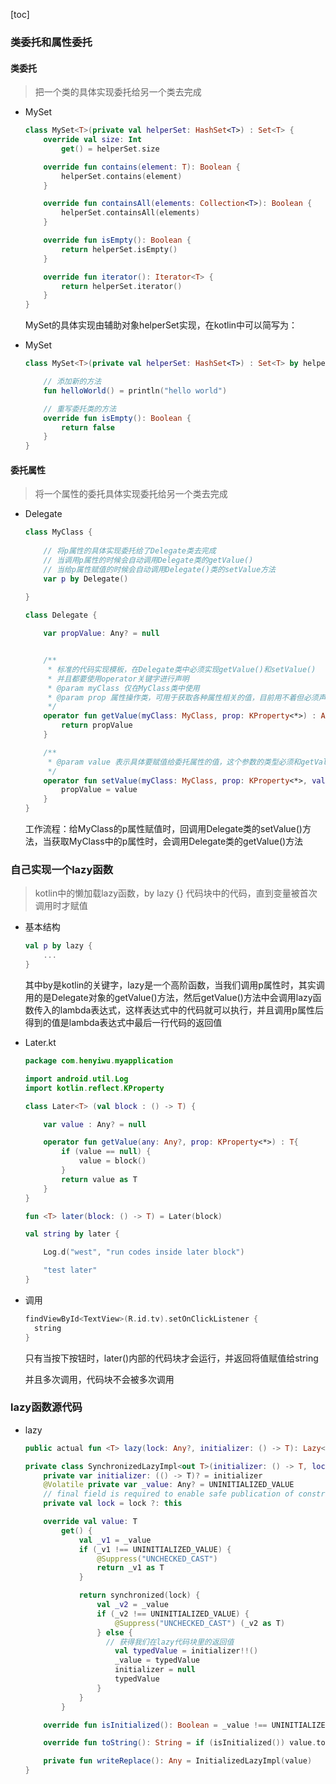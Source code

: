 [toc]

### 类委托和属性委托

#### 类委托

> 把一个类的具体实现委托给另一个类去完成

- MySet

  ```kotlin
  class MySet<T>(private val helperSet: HashSet<T>) : Set<T> {
      override val size: Int
          get() = helperSet.size
  
      override fun contains(element: T): Boolean {
          helperSet.contains(element)
      }
  
      override fun containsAll(elements: Collection<T>): Boolean {
          helperSet.containsAll(elements)
      }
  
      override fun isEmpty(): Boolean {
          return helperSet.isEmpty()
      }
  
      override fun iterator(): Iterator<T> {
          return helperSet.iterator()
      }
  }
  ```

  MySet的具体实现由辅助对象helperSet实现，在kotlin中可以简写为：

- MySet

  ```kotlin
  class MySet<T>(private val helperSet: HashSet<T>) : Set<T> by helperSet {
  
      // 添加新的方法
      fun helloWorld() = println("hello world")
  
      // 重写委托类的方法
      override fun isEmpty(): Boolean {
          return false
      }
  }
  ```

#### 委托属性

> 将一个属性的委托具体实现委托给另一个类去完成

- Delegate

  ```kotlin
  class MyClass {
      
      // 将p属性的具体实现委托给了Delegate类去完成
      // 当调用p属性的时候会自动调用Delegate类的getValue()
      // 当给p属性赋值的时候会自动调用Delegate()类的setValue方法
      var p by Delegate()
      
  }
  
  class Delegate {
  
      var propValue: Any? = null
  
  
      /**
       * 标准的代码实现模板，在Delegate类中必须实现getValue()和setValue()
       * 并且都要使用operator关键字进行声明
       * @param myClass 仅在MyClass类中使用
       * @param prop 属性操作类，可用于获取各种属性相关的值，目前用不着但必须声明，<*>表示不关心或者不知道泛型的具体类型
       */
      operator fun getValue(myClass: MyClass, prop: KProperty<*>) : Any? {
          return propValue
      }
  
      /**
       * @param value 表示具体要赋值给委托属性的值，这个参数的类型必须和getValue()方法返回值的类型一致
       */
      operator fun setValue(myClass: MyClass, prop: KProperty<*>, value: Any?) {
          propValue = value
      }
  }
  ```

  工作流程：给MyClass的p属性赋值时，回调用Delegate类的setValue()方法，当获取MyClass中的p属性时，会调用Delegate类的getValue()方法

### 自己实现一个lazy函数

> kotlin中的懒加载lazy函数，by lazy {} 代码块中的代码，直到变量被首次调用时才赋值

- 基本结构

  ```kotlin
  val p by lazy {
      ...
  }
  ```

  其中by是kotlin的关键字，lazy是一个高阶函数，当我们调用p属性时，其实调用的是Delegate对象的getValue()方法，然后getValue()方法中会调用lazy函数传入的lambda表达式，这样表达式中的代码就可以执行，并且调用p属性后得到的值是lambda表达式中最后一行代码的返回值

- Later.kt

  ```kotlin
  package com.henyiwu.myapplication
  
  import android.util.Log
  import kotlin.reflect.KProperty
  
  class Later<T> (val block : () -> T) {
  
      var value : Any? = null
  
      operator fun getValue(any: Any?, prop: KProperty<*>) : T{
          if (value == null) {
              value = block()
          }
          return value as T
      }
  }
  
  fun <T> later(block: () -> T) = Later(block)
  
  val string by later {
  
      Log.d("west", "run codes inside later block")
  
      "test later"
  }
  ```

- 调用

  ```kotlin
  findViewById<TextView>(R.id.tv).setOnClickListener {
  	string
  }
  ```

  只有当按下按钮时，later()内部的代码块才会运行，并返回将值赋值给string
  
  并且多次调用，代码块不会被多次调用

### lazy函数源代码

- lazy

  ```kotlin
  public actual fun <T> lazy(lock: Any?, initializer: () -> T): Lazy<T> = SynchronizedLazyImpl(initializer, lock)
  
  private class SynchronizedLazyImpl<out T>(initializer: () -> T, lock: Any? = null) : Lazy<T>, Serializable {
      private var initializer: (() -> T)? = initializer
      @Volatile private var _value: Any? = UNINITIALIZED_VALUE
      // final field is required to enable safe publication of constructed instance
      private val lock = lock ?: this
  
      override val value: T
          get() {
              val _v1 = _value
              if (_v1 !== UNINITIALIZED_VALUE) {
                  @Suppress("UNCHECKED_CAST")
                  return _v1 as T
              }
  
              return synchronized(lock) {
                  val _v2 = _value
                  if (_v2 !== UNINITIALIZED_VALUE) {
                      @Suppress("UNCHECKED_CAST") (_v2 as T)
                  } else {
                    // 获得我们在lazy代码块里的返回值
                      val typedValue = initializer!!()
                      _value = typedValue
                      initializer = null
                      typedValue
                  }
              }
          }
  
      override fun isInitialized(): Boolean = _value !== UNINITIALIZED_VALUE
  
      override fun toString(): String = if (isInitialized()) value.toString() else "Lazy value not initialized yet."
  
      private fun writeReplace(): Any = InitializedLazyImpl(value)
  }
  ```